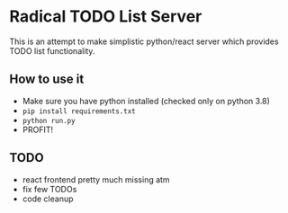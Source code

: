 # Radical TODO List Server
This is an attempt to make simplistic python/react server which provides
TODO list functionality.

## How to use it
- Make sure you have python installed (checked only on python 3.8)
- `pip install requirements.txt`
- `python run.py`
- PROFIT!

## TODO
- react frontend pretty much missing atm
- fix few TODOs
- code cleanup
